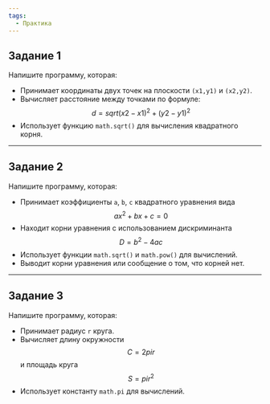 ```yaml
---
tags:
  - Практика
---
```

## Задание 1

Напишите программу, которая:

- Принимает координаты двух точек на плоскости `(x1,y1)` и `(x2,y2)`.
- Вычисляет расстояние между точками по формуле:
$$
d=sqrt(x2−x1)^2 + (y2−y1)^2
$$
- Использует функцию `math.sqrt()` для вычисления квадратного корня.

---
## Задание 2

Напишите программу, которая:

- Принимает коэффициенты `a`, `b`, `c` квадратного уравнения вида 
$$
ax^2+bx+c=0
$$
- Находит корни уравнения с использованием дискриминанта $$D = b^2 - 4ac$$
- Использует функции `math.sqrt()` и `math.pow()` для вычислений.
- Выводит корни уравнения или сообщение о том, что корней нет.

---
##  Задание 3

Напишите программу, которая:

- Принимает радиус `r` круга.
- Вычисляет длину окружности $$C=2pir $$и площадь круга $$S = pir^2$$
- Использует константу `math.pi` для вычислений.
